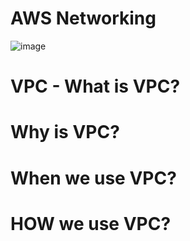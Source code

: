 # AWS Networking


![image](https://user-images.githubusercontent.com/25337881/194103187-fe276f07-4efc-4dac-8d86-0ef544101d90.png)



# VPC - What is VPC?




# Why is VPC?




# When we use VPC?




# HOW we use VPC? 
